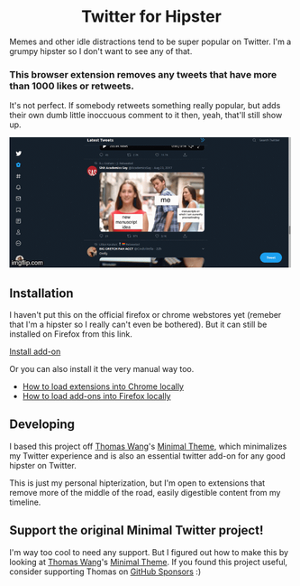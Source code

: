 <h1 align="center">
  Twitter for Hipster
</h1>

Memes and other idle distractions tend to be super popular on Twitter.  I'm a grumpy hipster so I don't want to see any of that.

<h3>This browser extension removes any tweets that have more than 1000 likes or retweets.</h3>

It's not perfect. If somebody retweets something really popular, but adds their own dumb little inoccuous comment to it then, yeah, that'll still show up.

![screenshot](./screenshot.gif)

## Installation

I haven't put this on the official firefox or chrome webstores yet (remeber that I'm a hipster so I really can't even be bothered). But it can still be installed on Firefox from this link.

[Install add-on](https://github.com/lots-of-things/twitter-for-hipster/blob/master/twitter_for_hipster-1.0-fx.xpi?raw=true)

Or you can also install it the very manual way too.

- [How to load extensions into Chrome locally](https://developer.chrome.com/extensions/getstarted#manifest)
- [How to load add-ons into Firefox locally](https://developer.mozilla.org/en-US/docs/Mozilla/Add-ons/WebExtensions/Temporary_Installation_in_Firefox)


## Developing

I based this project off [Thomas Wang](https://twitter.com/ThomasWang)'s [Minimal Theme](https://github.com/thomaswang/minimal-twitter), which minimalizes my Twitter experience and is also an essential twitter add-on for any good hipster on Twitter.

This is just my personal hipterization, but I'm open to extensions that remove more of the middle of the road, easily digestible content from my timeline.

## Support the original Minimal Twitter project!

I'm way too cool to need any support.  But I figured out how to make this by looking at [Thomas Wang](https://twitter.com/ThomasWang)'s [Minimal Theme](https://github.com/thomaswang/minimal-twitter).  If you found this project useful, consider supporting Thomas on [GitHub Sponsors](https://github.com/sponsors/thomaswangio) :)
